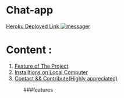 <h1> Chat-app </h1>
<a href="https://chatapp-kb.herokuapp.com/">Heroku Deployed Link </a>
<a href="https://imgbb.com/"><img src="https://i.ibb.co/1ZZwHqx/messager.png" alt="messager" border="0" style = ""></a>

<h1>Content :</h1>
<ol>
<li>
<a href="#features">Feature of The Project</a>
</li>
  <li>
<a href="#install">Installtions on Local Computer</a>
</li>
  <li>
<a href="#features">Contact && Contribute(Highly appreciated)</a>
</li>
<ol>

###features
